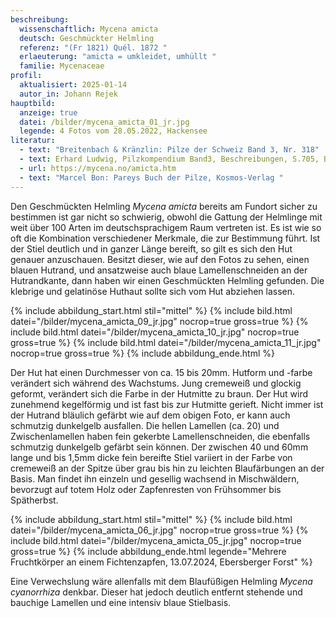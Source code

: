 ```yaml
---
beschreibung:
  wissenschaftlich: Mycena amicta
  deutsch: Geschmückter Helmling
  referenz: "(Fr 1821) Quél. 1872 "
  erlaeuterung: "amicta = umkleidet, umhüllt "
  familie: Mycenaceae
profil:
  aktualisiert: 2025-01-14
  autor_in: Johann Rejek
hauptbild:
  anzeige: true
  datei: /bilder/mycena_amicta_01_jr.jpg
  legende: 4 Fotos vom 28.05.2022, Hackensee
literatur:
  - text: "Breitenbach & Kränzlin: Pilze der Schweiz Band 3, Nr. 318"
  - text: Erhard Ludwig, Pilzkompendium Band3, Beschreibungen, S.705, Bildband, S.235
  - url: https://mycena.no/amicta.htm
  - text: "Marcel Bon: Pareys Buch der Pilze, Kosmos-Verlag "
---
```

Den Geschmückten Helmling *Mycena amicta* bereits am Fundort sicher zu bestimmen ist gar nicht so schwierig, obwohl die Gattung der Helmlinge mit weit über 100 Arten im deutschsprachigem Raum vertreten ist. Es ist wie so oft die Kombination verschiedener Merkmale, die zur Bestimmung führt. Ist der Stiel deutlich und in ganzer Länge bereift, so gilt es sich den Hut genauer anzuschauen. Besitzt dieser, wie auf den Fotos zu sehen, einen blauen Hutrand, und ansatzweise auch blaue Lamellenschneiden an der Hutrandkante, dann haben wir einen Geschmückten Helmling gefunden. Die klebrige und gelatinöse Huthaut sollte sich vom Hut abziehen lassen.

{% include abbildung_start.html stil="mittel" %}
{% include bild.html datei="/bilder/mycena_amicta_09_jr.jpg" nocrop=true gross=true %}
{% include bild.html datei="/bilder/mycena_amicta_10_jr.jpg" nocrop=true gross=true %}
{% include bild.html datei="/bilder/mycena_amicta_11_jr.jpg" nocrop=true gross=true %}
{% include abbildung_ende.html %}

Der Hut hat einen Durchmesser von ca. 15 bis 20mm. Hutform und -farbe verändert sich während des Wachstums. Jung cremeweiß und glockig geformt, verändert sich die Farbe in der Hutmitte zu braun. Der Hut wird zunehmend kegelförmig und ist fast bis zur Hutmitte gerieft. Nicht immer ist der Hutrand bläulich gefärbt wie auf dem obigen Foto, er kann auch schmutzig dunkelgelb ausfallen. Die hellen Lamellen (ca. 20) und Zwischenlamellen haben fein gekerbte Lamellenschneiden, die ebenfalls schmutzig dunkelgelb gefärbt sein können. Der zwischen 40 und 60mm lange und bis 1,5mm dicke fein bereifte Stiel variiert in der Farbe von cremeweiß an der Spitze über grau bis hin zu leichten Blaufärbungen an der Basis. Man findet ihn einzeln und gesellig wachsend in Mischwäldern, bevorzugt auf totem Holz oder Zapfenresten von Frühsommer bis Spätherbst.

{% include abbildung_start.html stil="mittel" %}
{% include bild.html datei="/bilder/mycena_amicta_06_jr.jpg" nocrop=true gross=true %}
{% include bild.html datei="/bilder/mycena_amicta_05_jr.jpg" nocrop=true gross=true %}
{% include abbildung_ende.html legende="Mehrere Fruchtkörper an einem Fichtenzapfen, 13.07.2024, Ebersberger Forst" %}

Eine Verwechslung wäre allenfalls mit dem Blaufüßigen Helmling *Mycena cyanorrhiza* denkbar. Dieser hat jedoch deutlich entfernt stehende und bauchige Lamellen und eine intensiv blaue Stielbasis.